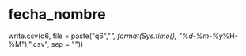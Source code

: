 # fecha_nombre

write.csv(q6, file = paste("q6","_", format(Sys.time(), "%d-%m-%y_%H-%M"),".csv", sep = ""))
